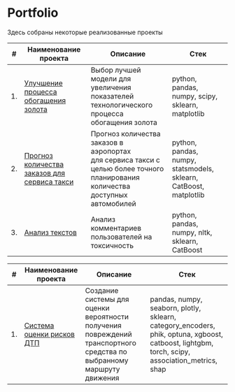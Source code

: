 # Portfolio

Здесь собраны некоторые реализованные проекты

| #  | Наименование проекта                | Описание                                                     | Стек                                                         |
| -- | ------------------------------------------------------------ | ------------------------------------------------------------ | ------------------------------------------------------------ |
| 1. | [Улучшение процесса обогащения золота](___) | Выбор лучшей модели для увеличения <br/>показателей технологического процесса <br/>обогащения золота | python, pandas, numpy, scipy, sklearn, matplotlib       |
| 2. | [Прогноз количества заказов для сервиса такси](___) | Прогноз количества заказов в аэропортах <br/>для сервиса такси с целью более точного планирования количества доступных <br/>автомобилей | python, pandas, numpy, statsmodels, sklearn, CatBoost, matplotlib |
| 3. | [Анализ текстов](___) | Анализ комментариев пользователей на токсичность             | python, pandas, numpy, nltk, sklearn, CatBoost |

| #  | Наименование проекта | Описание | Стек |
| -- | -------------------- | -------- | ---- |
| 1. | [Система оценки рисков ДТП](https://github.com/xswepp/Portfolio/tree/main/Accident%20risk%20assessment%20system) | Cоздание системы для оценки вероятности получения повреждений транспортного средства по выбранному маршруту движения | pandas, numpy, seaborn, plotly, sklearn, category_encoders, phik, optuna, xgboost, catboost, lightgbm, torch, scipy, association_metrics, shap |
